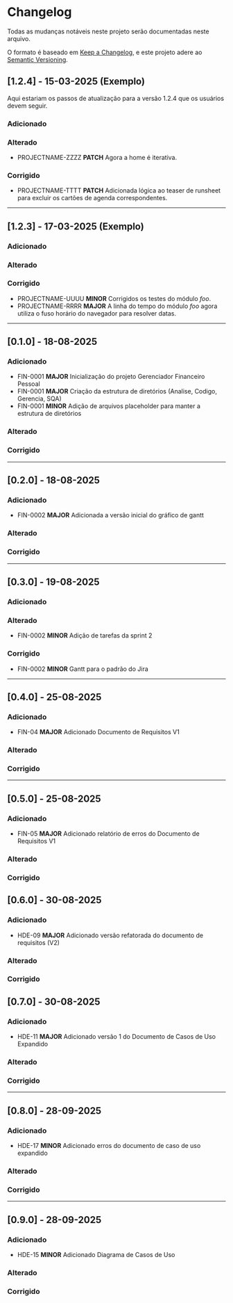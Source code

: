 # Changelog

Todas as mudanças notáveis neste projeto serão documentadas neste arquivo.

O formato é baseado em [Keep a Changelog](https://keepachangelog.com/en/1.0.0/),
e este projeto adere ao [Semantic Versioning](https://semver.org/spec/v2.0.0.html).

## [1.2.4] - 15-03-2025 (Exemplo)

Aqui estariam os passos de atualização para a versão 1.2.4 que os usuários devem seguir.  

### Adicionado  

### Alterado  
- PROJECTNAME-ZZZZ **PATCH** Agora a home é iterativa.  

### Corrigido  
- PROJECTNAME-TTTT **PATCH** Adicionada lógica ao teaser de runsheet para excluir os cartões de agenda correspondentes.  

---

## [1.2.3] - 17-03-2025 (Exemplo)

### Adicionado  

### Alterado  

### Corrigido  
- PROJECTNAME-UUUU **MINOR** Corrigidos os testes do módulo *foo*.  
- PROJECTNAME-RRRR **MAJOR** A linha do tempo do módulo *foo* agora utiliza o fuso horário do navegador para resolver datas.

---

## [0.1.0] - 18-08-2025

### Adicionado
- FIN-0001 **MAJOR** Inicialização do projeto Gerenciador Financeiro Pessoal
- FIN-0001 **MAJOR** Criação da estrutura de diretórios (Analise, Codigo, Gerencia, SQA)
- FIN-0001 **MINOR** Adição de arquivos placeholder para manter a estrutura de diretórios

### Alterado

### Corrigido

---

## [0.2.0] - 18-08-2025

### Adicionado
- FIN-0002 **MAJOR** Adicionada a versão inicial do gráfico de gantt

### Alterado

### Corrigido

---

## [0.3.0] - 19-08-2025

### Adicionado


### Alterado
- FIN-0002 **MINOR** Adição de tarefas da sprint 2

### Corrigido
- FIN-0002 **MINOR** Gantt para o padrão do Jira

---

## [0.4.0] - 25-08-2025

### Adicionado
 - FIN-04 **MAJOR** Adicionado Documento de Requisitos V1

### Alterado

### Corrigido

---

## [0.5.0] - 25-08-2025

### Adicionado
 - FIN-05 **MAJOR** Adicionado relatório de erros do Documento de Requisitos V1

### Alterado

### Corrigido

## [0.6.0] - 30-08-2025

### Adicionado
 - HDE-09 **MAJOR** Adicionado versão refatorada do documento de requisitos (V2)

### Alterado

### Corrigido

## [0.7.0] - 30-08-2025

### Adicionado
 - HDE-11 **MAJOR** Adicionado versão 1 do Documento de Casos de Uso Expandido

### Alterado

### Corrigido

---

## [0.8.0] - 28-09-2025

### Adicionado
 - HDE-17 **MINOR** Adicionado erros do documento de caso de uso expandido

### Alterado

### Corrigido

---

## [0.9.0] - 28-09-2025

### Adicionado
 - HDE-15 **MINOR** Adicionado Diagrama de Casos de Uso

### Alterado

### Corrigido
